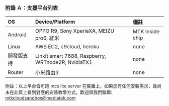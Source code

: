 ### 附錄 Ａ：支援平台列表

| OS | Device/Platform | 備註 |
| :--- | :--- | :--- |
| Android | OPPO R9, Sony XperiaXA, MEIZU pro6, 紅米 | MTK Inside chip |
| Linux | AWS EC2, c9cloud, heroku | none |
| 開發版支持 | LinkIt smart 7688, Raspberry, WRTnode2R, NvidiaTX1 | none |
| Router | 小米路由3 | none |

附註：以上平台皆可跑 mcs lite server 在裝置上，如果您有任何安裝需求，且尚未在此頁上看到對應的安裝教學方式，歡迎與我們聯繫: mtkcloudsandbox@mediatek.com 


